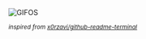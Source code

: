 <div align="justify">
<picture>
    <source media="(prefers-color-scheme: dark)" srcset="https://i.ibb.co/Bnv9R13/output-gif.gif">
    <source media="(prefers-color-scheme: light)" srcset="https://i.ibb.co/Bnv9R13/output-gif.gif">
    <img alt="GIFOS" src="https://i.ibb.co/Bnv9R13/output-gif.gif">
</picture>

<sub><i>inspired from [x0rzavi/github-readme-terminal](https://github.com/x0rzavi/github-readme-terminal)</i></sub>

</div>

<!-- Image deletion URL: https://ibb.co/rdqVJW0/e2136718132bd23cf32ab5237438fba2 -->